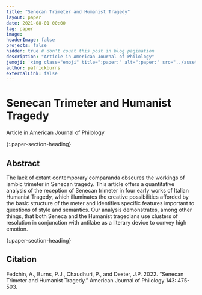```yaml
---
title: "Senecan Trimeter and Humanist Tragedy"
layout: paper
date: 2021-08-01 00:00
tag: paper
image:
headerImage: false
projects: false
hidden: true # don't count this post in blog pagination
description: "Article in American Journal of Philology"
jemoji: '<img class="emoji" title=":paper:" alt=":paper:" src="../assets/images/paper-icon.png" height="20" width="20" align="absmiddle">'
author: patrickburns
externalLink: false
---
```


# Senecan Trimeter and Humanist Tragedy  
Article in American Journal of Philology

{:.paper-section-heading}
## Abstract
The lack of extant contemporary comparanda obscures the workings of iambic trimeter in Senecan tragedy. This article offers a quantitative analysis of the reception of Senecan trimeter in four early works of Italian Humanist Tragedy, which illuminates the creative possibilities afforded by the basic structure of the meter and identifies specific features important to questions of style and semantics. Our analysis demonstrates, among other things, that both Seneca and the Humanist tragedians use clusters of resolution in conjunction with antilabe as a literary device to convey high emotion.

{:.paper-section-heading}
## Citation
Fedchin, A., Burns, P.J., Chaudhuri, P., and Dexter, J.P. 2022. “Senecan Trimeter and Humanist Tragedy.” American Journal of Philology 143: 475-503.
